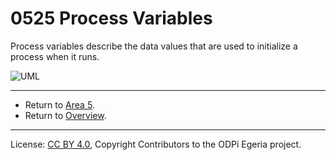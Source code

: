 <!-- SPDX-License-Identifier: CC-BY-4.0 -->
<!-- Copyright Contributors to the ODPi Egeria project. -->

# 0525 Process Variables

Process variables describe the data values that are used to initialize a process when it runs.

![UML](0525-Process-Variables.png#pagewidth)


---

* Return to [Area 5](Area-5-models.md).
* Return to [Overview](.).

----
License: [CC BY 4.0](https://creativecommons.org/licenses/by/4.0/),
Copyright Contributors to the ODPi Egeria project.